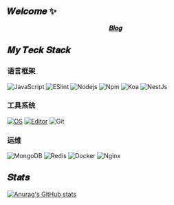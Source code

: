 
##  𝑾𝒆𝒍𝒄𝒐𝒎𝒆 ✨


<p align="center">
  <strong><a href="https://qiuxiaori.xlog.app/">𝑩𝒍𝒐𝒈</a></strong>
</p>

## 𝑴𝒚 𝑻𝒆𝒄𝒌 𝑺𝒕𝒂𝒄𝒌

### 语言框架

![JavaScript](https://img.shields.io/badge/-JavaScript-%23F7DF1C?style=flat-square&logo=javascript&logoColor=000000&labelColor=%23F7DF1C&color=%23FFCE5A)
![ESlint](https://img.shields.io/badge/-ESLint-%234B32C3?style=flat-square&logo=eslint)
![Nodejs](https://img.shields.io/badge/-Nodejs-43853d?style=flat-square&logo=Node.js&logoColor=white)
![Npm](https://img.shields.io/badge/-NPM-CB3837?style=flat-square&logo=npm&logoColor=white)
![Koa](https://img.shields.io/badge/-Koa-lightgrey?style=flat-square&logo=koa&logoColor=white)
![NestJs](https://img.shields.io/badge/-NestJs-CE3951?style=flat-square&logo=nestjs&logoColor=white)

### 工具系统

[![OS](https://img.shields.io/badge/OS-macOS-informational?style=flat&logo=apple&logoColor=white)](https://en.wikipedia.org/wiki/MacOS)
[![Editor](https://img.shields.io/badge/Editor-VSCode-blue?style=flat&logo=visual-studio-code&logoColor=white)](https://code.visualstudio.com/)
![Git](https://img.shields.io/badge/-Git-%23F05032?style=flat-square&logo=git&logoColor=%23ffffff)

### 运维

![MongoDB](https://img.shields.io/badge/-MongoDB-13aa52?style=flat-square&logo=mongodb&logoColor=white)
![Redis](https://img.shields.io/badge/-Redis-963029?style=flat-square&logo=redis&logoColor=white)
![Docker](https://img.shields.io/badge/-Docker-46a2f1?style=flat-square&logo=docker&logoColor=white)
![Nginx](https://img.shields.io/badge/-Nginx-43972A?style=flat-square&logo=nginx&logoColor=white)






## 𝑺𝒕𝒂𝒕𝒔

<!-- [![Anurag's GitHub stats](https://github-readme-stats.vercel.app/api?username=qiuxiaori&show_icons=true&theme=monokai)](https://github.com/anuraghazra/github-readme-stats)
[![Anurag's GitHub stats](https://github-readme-stats.vercel.app/api?username=qiuxiaori&show_icons=true&theme=dark)](https://github.com/anuraghazra/github-readme-stats)
[![Anurag's GitHub stats](https://github-readme-stats.vercel.app/api?username=qiuxiaori&show_icons=true&theme=radical)](https://github.com/anuraghazra/github-readme-stats)
[![Anurag's GitHub stats](https://github-readme-stats.vercel.app/api?username=qiuxiaori&show_icons=true&theme=merko)](https://github.com/anuraghazra/github-readme-stats) -->
[![Anurag's GitHub stats](https://github-readme-stats.vercel.app/api?username=qiuxiaori&show_icons=true&theme=gruvbox)](https://github.com/anuraghazra/github-readme-stats)
<!-- [![Anurag's GitHub stats](https://github-readme-stats.vercel.app/api?username=qiuxiaori&show_icons=true&theme=tokyonight)](https://github.com/anuraghazra/github-readme-stats) -->
<!-- [![Anurag's GitHub stats](https://github-readme-stats.vercel.app/api?username=qiuxiaori&show_icons=true&theme=onedark)](https://github.com/anuraghazra/github-readme-stats) -->
<!-- [![Anurag's GitHub stats](https://github-readme-stats.vercel.app/api?username=qiuxiaori&show_icons=true&theme=cobalt)](https://github.com/anuraghazra/github-readme-stats)
[![Anurag's GitHub stats](https://github-readme-stats.vercel.app/api?username=qiuxiaori&show_icons=true&theme=synthwave)](https://github.com/anuraghazra/github-readme-stats)
[![Anurag's GitHub stats](https://github-readme-stats.vercel.app/api?username=qiuxiaori&show_icons=true&theme=highcontrast)](https://github.com/anuraghazra/github-readme-stats)
[![Anurag's GitHub stats](https://github-readme-stats.vercel.app/api?username=qiuxiaori&show_icons=true&theme=dracula)](https://github.com/anuraghazra/github-readme-stats) -->


